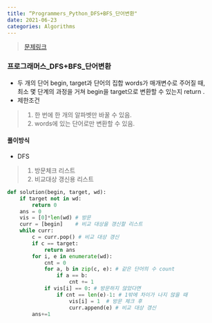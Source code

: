 ```yaml
---
title: “Programmers_Python_DFS+BFS_단어변환"
date: 2021-06-23
categories: Algorithms
---
```

> [문제링크](https://programmers.co.kr/learn/courses/30/lessons/43163)


### 프로그래머스_DFS+BFS_단어변환
- 두 개의 단어 begin, target과 단어의 집합 words가 매개변수로 주어질 때, <br>
  최소 몇 단계의 과정을 거쳐 begin을 target으로 변환할 수 있는지 return .
- 제한조건
> 1. 한 번에 한 개의 알파벳만 바꿀 수 있음.<br>
> 2. words에 있는 단어로만 변환할 수 있음.

#### 풀이방식
- DFS
> 1. 방문체크 리스트<br>
> 2. 비교대상 갱신용 리스트

```python
def solution(begin, target, wd):
    if target not in wd:
        return 0
    ans = 0
    vis = [0]*len(wd) # 방문
    curr = [begin]    # 비교 대상을 갱신할 리스트
    while curr:
        c = curr.pop() # 비교 대상 갱신
        if c == target:
            return ans
        for i, e in enumerate(wd):
            cnt = 0
            for a, b in zip(c, e): # 같은 단어의 수 count
                if a == b:
                    cnt += 1
            if vis[i] == 0: # 방문하지 않았다면
                if cnt == len(e)-1: # 1밖에 차이가 나지 않을 때
                    vis[i] = 1  # 방문 체크 후
                    curr.append(e) # 비교 대상 갱신
        ans+=1
```
